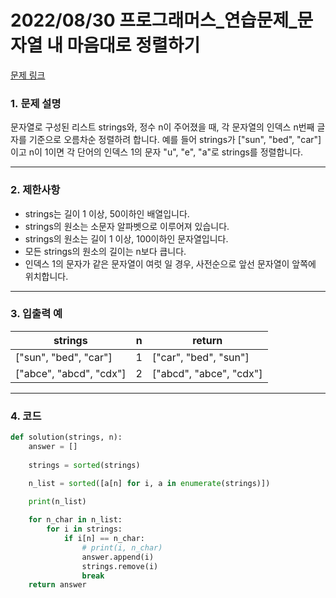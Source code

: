 # 2022/08/30 프로그래머스_연습문제_문자열 내 마음대로 정렬하기

[문제 링크](https://school.programmers.co.kr/learn/courses/30/lessons/12915)

### **1. 문제 설명**

문자열로 구성된 리스트 strings와, 정수 n이 주어졌을 때, 각 문자열의 인덱스 n번째 글자를 기준으로 오름차순 정렬하려 합니다. 예를 들어 strings가 ["sun", "bed", "car"]이고 n이 1이면 각 단어의 인덱스 1의 문자 "u", "e", "a"로 strings를 정렬합니다.

---

### **2. 제한사항**

- strings는 길이 1 이상, 50이하인 배열입니다.
- strings의 원소는 소문자 알파벳으로 이루어져 있습니다.
- strings의 원소는 길이 1 이상, 100이하인 문자열입니다.
- 모든 strings의 원소의 길이는 n보다 큽니다.
- 인덱스 1의 문자가 같은 문자열이 여럿 일 경우, 사전순으로 앞선 문자열이 앞쪽에 위치합니다.

---

### **3. 입출력 예**

| strings | n | return |
| --- | --- | --- |
| ["sun", "bed", "car"] | 1 | ["car", "bed", "sun"] |
| ["abce", "abcd", "cdx"] | 2 | ["abcd", "abce", "cdx"] |

---

### 4. 코드

```python
def solution(strings, n):
    answer = []
    
    strings = sorted(strings)

    n_list = sorted([a[n] for i, a in enumerate(strings)])

    print(n_list)
    
    for n_char in n_list:
        for i in strings:
            if i[n] == n_char:
                # print(i, n_char)
                answer.append(i)
                strings.remove(i)
                break
    return answer
```